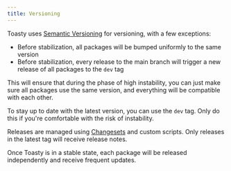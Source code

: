 ```yaml
---
title: Versioning
---
```


Toasty uses [Semantic Versioning](https://semver.org/) for versioning, with a few exceptions:

- Before stabilization, all packages will be bumped uniformly to the same version
- Before stabilization, every release to the main branch will trigger a new release of all packages to the `dev` tag

This will ensure that during the phase of high instability, you can just make sure all packages use the same version,
and everything will be compatible with each other.

To stay up to date with the latest version, you can use the `dev` tag. Only do this if you're comfortable with the risk of instability.

Releases are managed using [Changesets](https://github.com/changesets/changesets) and custom scripts.
Only releases in the latest tag will receive release notes.

Once Toasty is in a stable state, each package will be released independently and receive frequent updates.